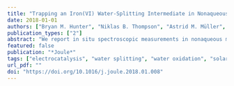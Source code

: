 ```yaml
---
title: "Trapping an Iron(VI) Water-Splitting Intermediate in Nonaqueous Media"
date: 2018-01-01
authors: ["Bryan M. Hunter", "Niklas B. Thompson", "Astrid M. Müller", "George R. Rossman", "Michael G. Hill", "Jay R. Winkler", "Harry B. Gray"]
publication_types: ["2"]
abstract: "We report in situ spectroscopic measurements in nonaqueous media designed to trap an exceptionally strong oxidant generated electrochemically from an iron-containing nickel layered double hydroxide ([NiFe]-LDH) material. Anodic polarization of this material in acetonitrile produces metal-oxo vibrational spectroscopic signatures along with an extremely narrow near-infrared luminescence peak that strongly indicate that the reactive intermediate is cis-dioxo-iron(VI). Chemical trapping experiments reveal that addition of H<sub>2</sub>O to the polarized electrochemical cell produces hydrogen peroxide; and, most importantly, addition of HO<sup>&#8722;</sup> generates oxygen. Repolarization of the electrode restores the iron(VI) spectroscopic features, confirming that the high-valent oxo complex is active in the electrocatalytic water oxidation cycle."
featured: false
publication: "*Joule*"
tags: ["electrocatalysis", "water splitting", "water oxidation", "solar fuels", "spectroscopy", "layered double hydroxides", "electrochemistry", "spectroelectrochemistry", "catalysis"]
url_pdf: ""
doi: "https://doi.org/10.1016/j.joule.2018.01.008"
---
```

